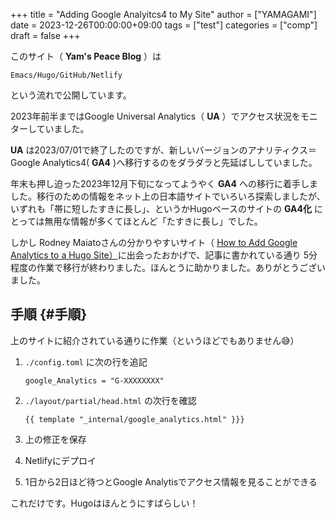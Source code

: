 +++
title = "Adding Google Analyitcs4 to My Site"
author = ["YAMAGAMI"]
date = 2023-12-26T00:00:00+09:00
tags = ["test"]
categories = ["comp"]
draft = false
+++

このサイト（ ****Yam's Peace Blog**** ）は

```text
Emacs/Hugo/GitHub/Netlify
```

という流れで公開しています。

2023年前半まではGoogle Universal Analytics（ ****UA**** ）でアクセス状況をモニターしていました。

****UA**** は2023/07/01で終了したのですが、新しいバージョンのアナリティクス＝Google Analytics4( ****GA4**** )へ移行するのをダラダラと先延ばししていました。

年末も押し迫った2023年12月下旬になってようやく ****GA4**** への移行に着手しました。移行のための情報をネット上の日本語サイトでいろいろ探索しましたが、いずれも「帯に短したすきに長し」、というかHugoベースのサイトの ****GA4化**** にとっては無用な情報が多くてほとんど「たすきに長し」でした。

しかし Rodney Maiatoさんの分かりやすいサイト（
[How to Add Google Analytics to a Hugo Site）](https://rodneymaiato.dev/posts/how-to-add-google-analytics-to-a-hugo-site/)に出会ったおかげで、記事に書かれている通り 5分程度の作業で移行が終わりました。ほんとうに助かりました。ありがとうございました。


## 手順 {#手順}

上のサイトに紹介されている通りに作業（というほどでもありません&#128517;）

1.  `./config.toml` に次の行を追記
    ```nil
    google_Analytics = "G-XXXXXXXX"
    ```
2.  `./layout/partial/head.html` の次行を確認
    ```nil
    {{ template "_internal/google_analytics.html" }}}
    ```

3.  上の修正を保存
4.  Netlifyにデプロイ
5.  1日から2日ほど待つとGoogle Analytisでアクセス情報を見ることができる

これだけです。Hugoはほんとうにすばらしい！
